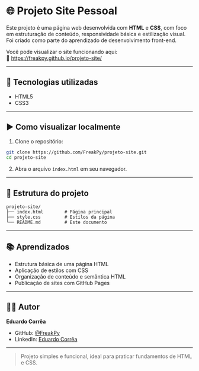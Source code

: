 # 🌐 Projeto Site Pessoal

Este projeto é uma página web desenvolvida com **HTML** e **CSS**, com foco em estruturação de conteúdo, responsividade básica e estilização visual. Foi criado como parte do aprendizado de desenvolvimento front-end.

Você pode visualizar o site funcionando aqui:  
🔗 https://freakpy.github.io/projeto-site/

---

## 🧰 Tecnologias utilizadas

- HTML5  
- CSS3

---

## ▶️ Como visualizar localmente

1. Clone o repositório:

```bash
git clone https://github.com/FreakPy/projeto-site.git
cd projeto-site
```

2. Abra o arquivo `index.html` em seu navegador.

---

## 📂 Estrutura do projeto

```
projeto-site/
├── index.html        # Página principal
├── style.css         # Estilos da página
└── README.md         # Este documento
```

---

## 📚 Aprendizados

- Estrutura básica de uma página HTML
- Aplicação de estilos com CSS
- Organização de conteúdo e semântica HTML
- Publicação de sites com GitHub Pages

---

## 👨‍💻 Autor

**Eduardo Corrêa**  
- GitHub: [@FreakPy](https://github.com/FreakPy)  
- LinkedIn: [Eduardo Corrêa](https://www.linkedin.com/in/eduardo-corr%C3%AAa-0539ba210/)

---

> Projeto simples e funcional, ideal para praticar fundamentos de HTML e CSS.
